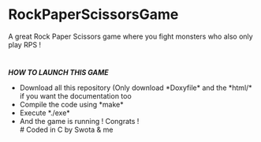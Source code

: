 # RockPaperScissorsGame
A great Rock Paper Scissors game where you fight monsters who also only play RPS ! 
#
***HOW TO LAUNCH THIS GAME***
<ul>
  <li>Download all this repository (Only download *Doxyfile* and the *html/* if you want the documentation too</li>
  <li>Compile the code using *make*</li>
  <li>Execute *./exe*</li>
  <li>And the game is running ! Congrats !</li>
#
Coded in C by Swota &amp; me
